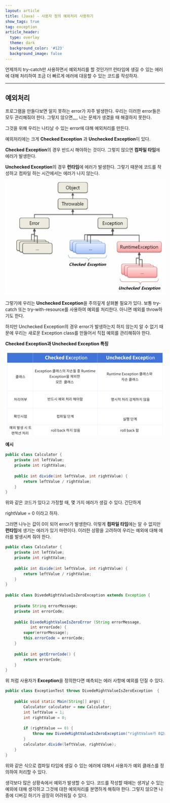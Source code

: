 ```yaml
---
layout: article
title: (Java) - 사용자 정의 예외처리 사용하기
show_tags: true
tag: exception
article_header:
  type: overlay
  theme: dark
  background_color: '#123'
  background_image: false
---
```


언제까지 try-catch만 사용하면서 예외처리를 할 것인가!!! 런타임에 생길 수 있는 에러에 대해 처리하여 조금 더 빠르게 에러에 대응할 수 있는 코드를 작성하자. 

<!--more-->
---

## 예외처리



프로그램을 만들다보면 알지 못하는 error가 자주 발생한다. 우리는 이러한 error들은 모두 관리해줘야 한다. 그렇지 않으면,,,, 나는 문제가 생겼을 때 해결하지 못한다. 

그것을 위해 우리는 나타날 수 있는 error에 대해 예외처리를 만든다. 

예외처리에는 크게 **Checked Exception** 과 **Unchecked Exception**이 있다. 

**Checked Exception**의 경우 반드시 해야하는 것이다. 그렇지 않으면 **컴파일 타임**에 에러가 발생한다. 

**Unchecked Exception**의 경우 **런타임**에 에러가 발생한다. 그렇기 때문에 코드를 작성하고 컴파일 하는 시간에서는 에러가 나지 않는다. 

<img src="../img/Exception/01.PNG" alt="01" style="zoom: 67%;" />

그렇기에 우리는 **Unchecked Exception**을 주의깊게 살펴볼 필요가 있다. 보통 try-catch 또는 try-with-resource를 사용하여 예외를 처리한다. 아니면 예외를 throw하기도 한다. 

하지만 Unchecked Exception의 경우 error가 발생하는지 하지 않는지 알 수 없기 때문에 우리는 새로운 Exception class를 만들어서 직접 예외를 관리해줘야 한다. 

**Checked Exception과 Unchecked Exception 특징**

<img src="../img/Exception/02.PNG" alt="02" style="zoom:67%;" />

**예시**

```java
public class Calculator {
	private int leftValue;
    private int rightValue;
    
    public int divide(int leftValue, int rightValue) {
        return leftValue / rightValue;
    }
}
```

위와 같은 코드가 있다고 가정할 때, 몇 가지 에러가 생길 수 있다. 간단하게 

rightValue = 0 이라고 하자. 

그러면 나누는 값이 0이 되어 error가 발생한다. 이렇게 **컴파일 타임**에는 알 수 없지만 **런타임**에 생기는 에러가 있기 마련이다. 이러한 상황을 고려하여 우리는 예외에 대해 에러를 발생시켜 줘야 한다. 



```java
public class Calculator {
	private int leftValue;
    private int rightValue;
    
    public int divide(int leftValue, int rightValue) {
        return leftValue / rightValue;
    }
}

public class DivedeRightValueIsZeroException extends Exception {
    
   	private String errorMessage;
    private int errorCode;
    
    public DivedeRightValueIsZeroError (String errorMessage, 
           int errorCode) {
        super(errorMessage);
        this.errorCode = errorCode;
    }
    
    public int getErrorCode() {
        return errorCode;
    }
}
```

위 처럼 사용자가 **Exception**을 정의한다면 예측되는 에러 사항에 예외를 던질 수 있다. 



```java
public class ExceptionTest throws DivedeRightValueIsZeroException  {

    public void static Main(String[] args) {
        Calculator calculator = new Calculator;
	   	int leftValue = 1;
        int rightValue = 0; 
        
        if (rightValue == 0) {
            throw new DivedeRightValueIsZeroException("rightValue가 0값을 가지고 있어 divide를 진행할 수 없습니다.", 4001);
        }        
        calculator.divide(leftValue, rightValue);
    }
}
```

위와 같은 식으로 컴파일 타임에 생길 수 있는 에러에 대해서 사용자가 예외 클래스를 정의하여 처리할 수 있다. 

생각보다 많은 상황속에서 예외가 발생할 수 있다. 코드를 작성할 때에는 생겨날 수 있는 예외에 대해 생각하고 그것에 대한 예외처리를 분명하게 해줘야 한다. 그렇지 않으면 나중에 디버깅 하기가 굉장히 어려워질 수 있다. 